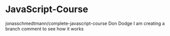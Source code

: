 # JavaScript-Course
jonasschmedtmann/complete-javascript-course
Don Dodge
I am creating a branch comment to see how it works
